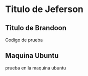 # Titulo de Jeferson


## Titulo de Brandoon
Codigo de prueba


## Maquina Ubuntu
prueba en la maquina ubuntu
